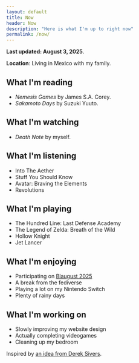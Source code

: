 ```yaml
---
layout: default
title: Now
header: Now
description: "Here is what I'm up to right now"
permalink: /now/
---
```


**Last updated: August 3, 2025**.

**Location**: Living in Mexico with my family.

## What I'm reading

- _Nemesis Games_ by James S.A. Corey.
- _Sakamoto Days_ by Suzuki Yuuto.

## What I'm watching

- _Death Note_ by myself.

## What I'm listening

- Into The Aether
- Stuff You Should Know
- Avatar: Braving the Elements
- Revolutions

## What I'm playing

- The Hundred Line: Last Defense Academy
- The Legend of Zelda: Breath of the Wild
- Hollow Knight
- Jet Lancer

## What I'm enjoying

- Participating on [Blaugust 2025](/blog/blaugust-2025)
- A break from the fediverse
- Playing a lot on my Nintendo Switch
- Plenty of rainy days

## What I'm working on

- Slowly improving my website design
- Actually completing videogames
- Cleaning up my bedroom

Inspired by [an idea from Derek Sivers](https://nownownow.com/about).
